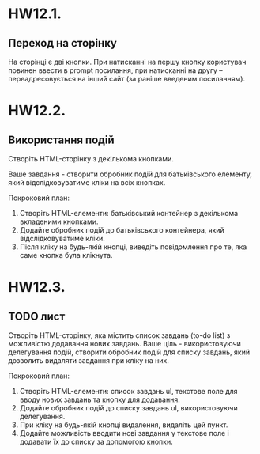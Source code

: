 # HW12.1.

## Переход на сторінку

На сторінці є дві кнопки. При натисканні на першу кнопку користувач повинен ввести в prompt посилання, при натисканні на другу – переадресовується на інший сайт (за раніше введеним посиланням).

# HW12.2.

## Використання подій

Створіть HTML-сторінку з декількома кнопками. 

Ваше завдання - створити обробник подій для батьківського елементу, який відслідковуватиме кліки на всіх кнопках.

Покроковий план:

1. Створіть HTML-елементи: батьківський контейнер з декількома вкладеними кнопками. 
2. Додайте обробник подій до батьківського контейнера, який відслідковуватиме кліки.
3. Після кліку на будь-якій кнопці, виведіть повідомлення про те, яка саме кнопка була клікнута.

# HW12.3.

## TODO лист

Створіть HTML-сторінку, яка містить список завдань (to-do list) з можливістю додавання нових завдань. Ваше ціль - використовуючи делегування подій, створити обробник подій для списку завдань, який дозволить видаляти завдання при кліку на них.

Покроковий план:

1. Створіть HTML-елементи: список завдань ul, текстове поле для вводу нових завдань та кнопку для додавання.
2. Додайте обробник подій до списку завдань ul, використовуючи делегування.
3. При кліку на будь-якій кнопці видалення, видаліть цей пункт.
4. Додайте можливість вводити нові завдання у текстове поле і додавати їх до списку за допомогою кнопки.